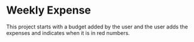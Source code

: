 # Weekly Expense
This project starts with a budget added by the user and the user adds the expenses and indicates when it is in red numbers.
